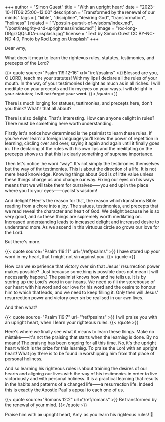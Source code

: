 +++
author = "Simon Guest"
title = "With an upright heart"
date = "2023-10-11T06:25:00+13:00"
description = "Transformed by the renewal of our minds"
tags = [ "bible", "discipline", "desiring God", "transformation", "holiness" ]
related = [ "/post/in-pursuit-of-wisdom/index.md", "/post/integrity-and-uprightness/index.md" ]
image = "rod-long-DRgrzQQsJDA-unsplash.jpg"
license = "Text by Simon Guest CC BY-NC-ND 4.0, Photo by [Rod Long on Unsplash](https://unsplash.com/photos/DRgrzQQsJDA)"
+++

Dear Amy,

What does it mean to learn the righteous rules, statutes, testimonies, and precepts of the Lord?

{{< quote source="Psalm 119:12-16" url="/ref/psalms" >}}
Blessed are you, O LORD; teach me your statutes! With my lips I declare all the rules of your mouth. In the way of your testimonies I delight as much as in all riches. I will meditate on your precepts and fix my eyes on your ways. I will delight in your statutes; I will not forget your word.
{{< /quote >}}

There is much longing for statues, testimonies, and precepts here, don't you think? What's that all about?

There is also delight. That's interesting. How can anyone delight in rules? There must be something here worth understanding.

Firstly let's notice how determined is the psalmist to learn these rules. If you've ever learnt a foreign language you'll know the power of repetition in learning, circling over and over, saying it again and again until it finally goes in. The declaring of the rules with his own lips and the meditating on the precepts shows us that this is clearly something of supreme importance.

Then let's notice the word “way”. It's not simply the testimonies themselves but the way of the testimonies. This is about the direction of a life. It is not mere head knowledge. Knowing things about God is of little value unless these things change us and change our way. Fixing our eyes on his ways means that we will take them for ourselves⸺you end up in the place where you fix your eyes⸺cyclist's wisdom!

And delight? Here's the reason for that, the reason which transforms Bible reading from a chore into a joy. The statues, testimonies, and precepts that we read reveal the character and heart of God. We delight because he is so very good, and so these things are supremely worth meditating on. Increased understanding leads to increased delight and increased desire to understand more. As we ascend in this virtuous circle so grows our love for the Lord.

But there's more.

{{< quote source="Psalm 119:11" url="/ref/psalms" >}}
I have stored up your word in my heart, that I might not sin against you.
{{< /quote >}}

How can we experience that victory over sin that Jesus' resurrection power makes possible? (Just because something is possible does not mean it will necessarily happen.) The psalmist knows how and he tells us. It is by storing up the Lord's word in our hearts. We need to fill the storehouse of our heart with his word and our love for his word and the desire to honour him to which that leads, and we need to keep filling it. Only then will Jesus' resurrection power and victory over sin be realised in our own lives.

And then what?

{{< quote source="Psalm 119:7" url="/ref/psalms" >}}
I will praise you with an upright heart, when I learn your righteous rules.
{{< /quote >}}

Here's where we finally see what it means to learn these things. Make no mistake⸺it's not the praising that starts when the learning is done. By no means! The praising has been ongoing for all this time. No, it's the upright heart which is the prize for this learning. To praise the Lord with an upright heart! What joy there is to be found in worshipping him from that place of personal holiness.

And so learning his righteous rules is about training the desires of our hearts and aligning our lives with the way of his testimonies in order to live victoriously and with personal holiness. It is a practical learning that results in the habits and patterns of a changed life⸺a resurrection life. Indeed this is exactly the Apostle Paul's appeal to each one of us.

{{< quote source="Romans 12:2" url="/ref/romans" >}}
Be transformed by the renewal of your mind.
{{< /quote >}}

Praise him with an upright heart, Amy, as you learn his righteous rules! 🙏

